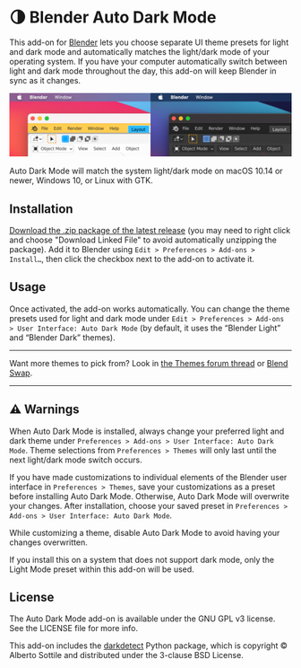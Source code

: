 # 🌗 Blender Auto Dark Mode
This add-on for [Blender](https://www.blender.org) lets you choose separate UI theme presets for light and dark mode and automatically matches the light/dark mode of your operating system. If you have your computer automatically switch between light and dark mode throughout the day, this add-on will keep Blender in sync as it changes.

  <img src="screenshot.png" alt="Side-by-side screenshots of Blender on macOS 11, showcasing the &ldquo;White&rdquo; Blender theme to match light mode and the &ldquo;Blender Dark&rdquo; theme to match dark mode." width="800" />

Auto Dark Mode will match the system light/dark mode on macOS 10.14 or newer, Windows 10, or Linux with GTK.

## Installation

<a href="https://github.com/daprice/Blender-Auto-Dark-Mode/releases/latest/download/Auto_Dark_Mode.zip" download>Download the .zip package of the latest release</a> (you may need to right click and choose "Download Linked File" to avoid automatically unzipping the package). Add it to Blender using `Edit > Preferences > Add-ons > Install…`, then click the checkbox next to the add-on to activate it.

## Usage

Once activated, the add-on works automatically. You can change the theme presets used for light and dark mode under `Edit > Preferences > Add-ons > User Interface: Auto Dark Mode` (by default, it uses the “Blender Light” and “Blender Dark” themes).

***
Want more themes to pick from? Look in [the Themes forum thread](https://devtalk.blender.org/t/call-for-content-themes) or [Blend Swap](https://www.blendswap.com/blends/category/22).
***

## ⚠️ Warnings

When Auto Dark Mode is installed, always change your preferred light and dark theme under `Preferences > Add-ons > User Interface: Auto Dark Mode`. Theme selections from `Preferences > Themes` will only last until the next light/dark mode switch occurs.

If you have made customizations to individual elements of the Blender user interface in `Preferences > Themes`, save your customizations as a preset before installing Auto Dark Mode. Otherwise, Auto Dark Mode will overwrite your changes. After installation, choose your saved preset in `Preferences > Add-ons > User Interface: Auto Dark Mode`.

While customizing a theme, disable Auto Dark Mode to avoid having your changes overwritten.

If you install this on a system that does not support dark mode, only the Light Mode preset within this add-on will be used.

## License

The Auto Dark Mode add-on is available under the GNU GPL v3 license. See the LICENSE file for more info.

This add-on includes the [darkdetect](https://pypi.org/project/darkdetect/) Python package, which is copyright © Alberto Sottile and distributed under the 3-clause BSD License.

